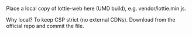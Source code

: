 Place a local copy of lottie-web here (UMD build), e.g. vendor/lottie.min.js.

Why local? To keep CSP strict (no external CDNs). Download from the official repo and commit the file.
